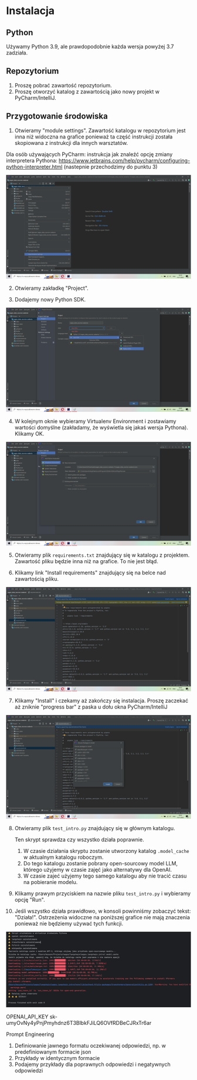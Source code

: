 # Instalacja

## Python

Używamy Python 3.9, ale prawdopodobnie każda wersja powyżej 3.7 zadziała.

## Repozytorium

1. Proszę pobrać zawartość repozytorium.
2. Proszę otworzyć katalog z zawartością jako nowy projekt w PyCharm/IntelliJ.

## Przygotowanie środowiska

1. Otwieramy "module settings". Zawartość katalogu w repozytorium jest inna niż widoczna na grafice ponieważ ta część instrukcji została skopiowana z instrukcji dla innych warsztatów. 

Dla osób używających PyCharm: instrukcja jak znaleźć opcję zmiany interpretera Pythona: https://www.jetbrains.com/help/pycharm/configuring-python-interpreter.html (nastepnie przechodzimy do punktu 3)

![Module settings](images/01_module_settings.png)

2. Otwieramy zakładkę "Project".

3. Dodajemy nowy Python SDK.

![Python SDK](images/02_add_sdk.png)

4. W kolejnym oknie wybieramy Virtualenv Environment i zostawiamy wartości domyślne (zakładamy, że wyświetla się jakaś wersja Pythona). Klikamy OK.

![Virtualenv](images/03_virtualenv.png)

5. Otwieramy plik `requirements.txt` znajdujący się w katalogu z projektem. Zawartość pliku będzie inna niż na grafice. To nie jest błąd.

6. Klikamy link "Install requirements" znajdujący się na belce nad zawartością pliku.

![Virtualenv](images/04_requirements.png)

7. Klikamy "Install" i czekamy aż zakończy się instalacja. Proszę zaczekać aż zniknie "progress bar" z paska u dołu okna PyCharm/IntelliJ

![Install requirements](images/05_requirements_install.png)

8. Otwieramy plik `test_intro.py` znajdujący się w głównym katalogu.

    Ten skrypt sprawdza czy wszystko działa poprawnie.
    
    1. W czasie działania skryptu zostanie utworzony katalog `.model_cache` w aktualnym katalogu roboczym.
    2. Do tego katalogu zostanie pobrany open-sourcowy model LLM, którego użyjemy w czasie zajęć jako alternatywy dla OpenAI.
    3. W czasie zajeć użyjemy tego samego katalogu aby nie tracić czasu na pobieranie modelu.

9. Klikamy prawym przyciskiem na nazwie pliku `test_intro.py` i wybieramy opcję "Run".

10. Jeśli wszystko działa prawidłowo, w konsoli powinniśmy zobaczyć tekst: "Działa!". Ostrzeżenia widoczne na poniższej grafice nie mają znaczenia ponieważ nie będziemy używać tych funkcji.

![Done](images/06_done.png)

OPENAI_API_KEY
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


Prompt Engineering

1. Definiowanie jawnego formatu oczekiwanej odpowiedzi, np. w predefiniowanym formacie json
2. Przykłady w identycznym formacie
3. Podajemy przykłady dla poprawnych odpowiedzi i negatywnych odpowiedzi